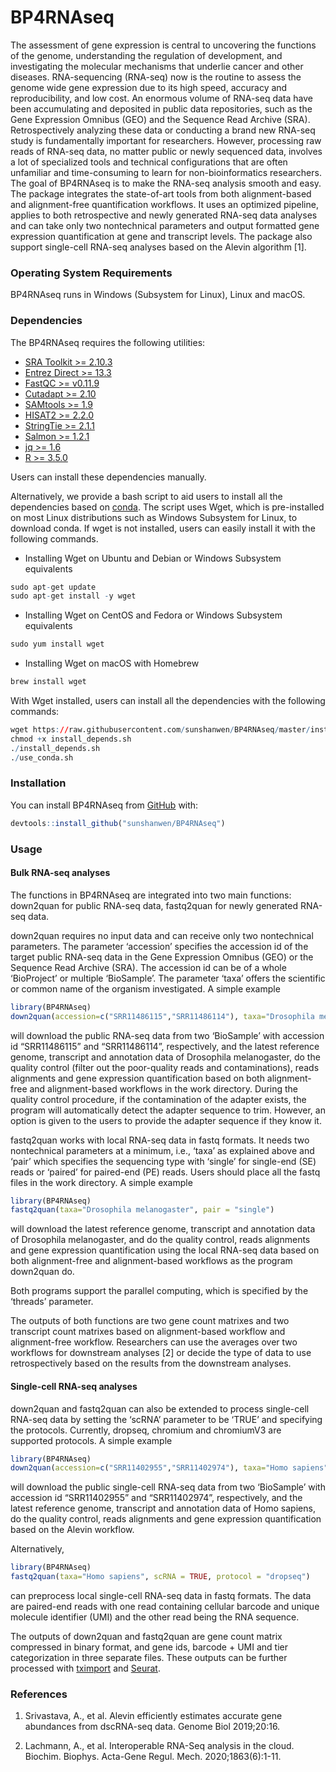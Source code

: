 
<!-- README.md is generated from README.Rmd. Please edit that file -->

# BP4RNAseq

The assessment of gene expression is central to uncovering the functions
of the genome, understanding the regulation of development, and
investigating the molecular mechanisms that underlie cancer and other
diseases. RNA-sequencing (RNA-seq) now is the routine to assess the
genome wide gene expression due to its high speed, accuracy and
reproducibility, and low cost. An enormous volume of RNA-seq data have
been accumulating and deposited in public data repositories, such as the
Gene Expression Omnibus (GEO) and the Sequence Read Archive (SRA).
Retrospectively analyzing these data or conducting a brand new RNA-seq
study is fundamentally important for researchers. However, processing
raw reads of RNA-seq data, no matter public or newly sequenced data,
involves a lot of specialized tools and technical configurations that
are often unfamiliar and time-consuming to learn for non-bioinformatics
researchers. The goal of BP4RNAseq is to make the RNA-seq analysis
smooth and easy. The package integrates the state-of-art tools from both
alignment-based and alignment-free quantification workflows. It uses an
optimized pipeline, applies to both retrospective and newly generated
RNA-seq data analyses and can take only two nontechnical parameters and
output formatted gene expression quantification at gene and transcript
levels. The package also support single-cell RNA-seq analyses based on
the Alevin algorithm \[1\].

### Operating System Requirements

BP4RNAseq runs in Windows (Subsystem for Linux), Linux and macOS.

### Dependencies

The BP4RNAseq requires the following utilities:

  - [SRA Toolkit
    \>= 2.10.3](https://trace.ncbi.nlm.nih.gov/Traces/sra/sra.cgi?view=toolkit_doc)
  - [Entrez Direct
    \>= 13.3](https://www.ncbi.nlm.nih.gov/books/NBK179288/)
  - [FastQC \>=
    v0.11.9](https://www.bioinformatics.babraham.ac.uk/projects/fastqc/)
  - [Cutadapt \>= 2.10](https://cutadapt.readthedocs.io/en/stable/)
  - [SAMtools \>= 1.9](http://www.htslib.org/)
  - [HISAT2 \>= 2.2.0](http://daehwankimlab.github.io/hisat2/)
  - [StringTie \>= 2.1.1](https://ccb.jhu.edu/software/stringtie/)
  - [Salmon \>= 1.2.1](https://combine-lab.github.io/salmon/)  
  - [jq \>= 1.6](https://stedolan.github.io/jq/)
  - [R \>= 3.5.0](https://www.r-project.org/)

Users can install these dependencies manually.

Alternatively, we provide a bash script to aid users to install all the
dependencies based on [conda](https://docs.conda.io/en/latest/). The
script uses Wget, which is pre-installed on most Linux distributions
such as Windows Subsystem for Linux, to download conda. If wget is not
installed, users can easily install it with the following commands.

  - Installing Wget on Ubuntu and Debian or Windows Subsystem
    equivalents

<!-- end list -->

``` r
sudo apt-get update 
sudo apt-get install -y wget
```

  - Installing Wget on CentOS and Fedora or Windows Subsystem
    equivalents

<!-- end list -->

``` r
sudo yum install wget
```

  - Installing Wget on macOS with Homebrew

<!-- end list -->

``` r
brew install wget
```

With Wget installed, users can install all the dependencies with the
following
commands:

``` r
wget https://raw.githubusercontent.com/sunshanwen/BP4RNAseq/master/install_depends.sh
chmod +x install_depends.sh
./install_depends.sh
./use_conda.sh
```

### Installation

<!-- You can install the released version of BP4RNAseq from [CRAN](https://CRAN.R-project.org) with: -->

<!-- ``` r -->

<!-- #install.packages("BP4RNAseq") # remove comments later -->

<!-- ``` -->

<!-- And the development version from [GitHub](https://github.com/) with: -->

<!-- ``` r -->

<!-- # install.packages("devtools") -->

<!-- devtools::install_github("sunshanwen/BP4RNAseq") -->

<!-- ``` -->

You can install BP4RNAseq from [GitHub](https://github.com/) with:

``` r
devtools::install_github("sunshanwen/BP4RNAseq")
```

### Usage

#### Bulk RNA-seq analyses

The functions in BP4RNAseq are integrated into two main functions:
down2quan for public RNA-seq data, fastq2quan for newly generated
RNA-seq data.

down2quan requires no input data and can receive only two nontechnical
parameters. The parameter ‘accession’ specifies the accession id of the
target public RNA-seq data in the Gene Expression Omnibus (GEO) or the
Sequence Read Archive (SRA). The accession id can be of a whole
‘BioProject’ or multiple ‘BioSample’. The parameter ‘taxa’ offers the
scientific or common name of the organism investigated. A simple example

``` r
library(BP4RNAseq)
down2quan(accession=c("SRR11486115","SRR11486114"), taxa="Drosophila melanogaster")
```

will download the public RNA-seq data from two ‘BioSample’ with
accession id “SRR11486115” and “SRR11486114”, respectively, and the
latest reference genome, transcript and annotation data of Drosophila
melanogaster, do the quality control (filter out the poor-quality reads
and contaminations), reads alignments and gene expression quantification
based on both alignment-free and alignment-based workflows in the work
directory. During the quality control procedure, if the contamination of
the adapter exists, the program will automatically detect the adapter
sequence to trim. However, an option is given to the users to provide
the adapter sequence if they know it.

fastq2quan works with local RNA-seq data in fastq formats. It needs two
nontechnical parameters at a minimum, i.e., ‘taxa’ as explained above
and ‘pair’ which specifies the sequencing type with ‘single’ for
single-end (SE) reads or ‘paired’ for paired-end (PE) reads. Users
should place all the fastq files in the work directory. A simple example

``` r
library(BP4RNAseq)
fastq2quan(taxa="Drosophila melanogaster", pair = "single")
```

will download the latest reference genome, transcript and annotation
data of Drosophila melanogaster, and do the quality control, reads
alignments and gene expression quantification using the local RNA-seq
data based on both alignment-free and alignment-based workflows as the
program down2quan do.

Both programs support the parallel computing, which is specified by the
‘threads’ parameter.

The outputs of both functions are two gene count matrixes and two
transcript count matrixes based on alignment-based workflow and
alignment-free workflow. Researchers can use the averages over two
workflows for downstream analyses \[2\] or decide the type of data to
use retrospectively based on the results from the downstream analyses.

#### Single-cell RNA-seq analyses

down2quan and fastq2quan can also be extended to process single-cell
RNA-seq data by setting the ‘scRNA’ parameter to be ‘TRUE’ and
specifying the protocols. Currently, dropseq, chromium and chromiumV3
are supported protocols. A simple example

``` r
library(BP4RNAseq)
down2quan(accession=c("SRR11402955","SRR11402974"), taxa="Homo sapiens", scRNA = TRUE, protocol = "dropseq")
```

will download the public single-cell RNA-seq data from two ‘BioSample’
with accession id “SRR11402955” and “SRR11402974”, respectively, and the
latest reference genome, transcript and annotation data of Homo sapiens,
do the quality control, reads alignments and gene expression
quantification based on the Alevin workflow.

Alternatively,

``` r
library(BP4RNAseq)
fastq2quan(taxa="Homo sapiens", scRNA = TRUE, protocol = "dropseq")
```

can preprocess local single-cell RNA-seq data in fastq formats. The data
are paired-end reads with one read containing cellular barcode and
unique molecule identifier (UMI) and the other read being the RNA
sequence.

The outputs of down2quan and fastq2quan are gene count matrix compressed
in binary format, and gene ids, barcode + UMI and tier categorization in
three separate files. These outputs can be further processed with
[tximport](https://bioconductor.org/packages/devel/bioc/vignettes/tximport/inst/doc/tximport.html)
and [Seurat](https://satijalab.org/seurat/).

### References

1.  Srivastava, A., et al. Alevin efficiently estimates accurate gene
    abundances from dscRNA-seq data. Genome Biol 2019;20:16.

2.  Lachmann, A., et al. Interoperable RNA-Seq analysis in the cloud.
    Biochim. Biophys. Acta-Gene Regul. Mech. 2020;1863(6):1-11.

